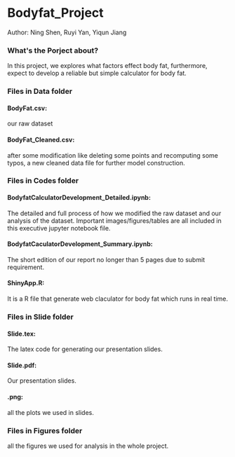 # Bodyfat_Project
Author: Ning Shen, Ruyi Yan, Yiqun Jiang

### What's the Porject about?	

In this project, we explores what factors effect body fat, furthermore, expect to develop a reliable but simple calculator for body fat. 

### Files in Data folder		

#### BodyFat.csv: 
our raw dataset		
#### BodyFat_Cleaned.csv: 
after some modification like deleting some points and recomputing some typos,  a new cleaned data file for further model construction.		

### Files in Codes folder	

#### BodyfatCalculatorDevelopment_Detailed.ipynb: 
The detailed and full process of how we modified the raw dataset and our analysis of the dataset. Important images/figures/tables are all included in this executive jupyter notebook file.
#### BodyfatCaculatorDevelopment_Summary.ipynb: 
The short edition of our report no longer than 5 pages due to submit requirement.		
#### ShinyApp.R: 
It is a R file that generate web claculator for body fat which runs in real time.

### Files in Slide folder	

#### Slide.tex:
The latex code for generating our presentation slides.
#### Slide.pdf:
Our presentation slides.
#### .png:
all the plots we used in slides.

### Files in Figures folder	
all the figures we used for analysis in the whole project.
